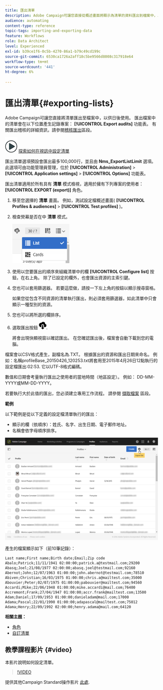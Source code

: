 ```yaml
---
title: 匯出清單
description: Adobe Campaign可讓您直接從概述畫面將顯示為清單的資料匯出到檔案中，以供日後使用。
audience: automating
content-type: reference
topic-tags: importing-and-exporting-data
feature: Workflows
role: Data Architect
level: Experienced
exl-id: b39ce1f6-0c5b-4270-86a1-b79c49cd199c
source-git-commit: 6530ca1726a2aff18c5be9566d8008c317918e64
workflow-type: tm+mt
source-wordcount: '441'
ht-degree: 6%

---
```


# 匯出清單{#exporting-lists}

Adobe Campaign可讓您直接將清單匯出至檔案中，以供日後使用。 匯出檔案中的清單會在以下位置產生記錄專案： **[!UICONTROL Export audits]** 功能表。 有關匯出稽核的詳細資訊，請參閱[稽核匯出](../../administration/using/auditing-export-logs.md)區段。

![](assets/do-not-localize/how-to-video.png) [探索如何在視訊中設定清單](#video)

匯出清單選項預設會匯出最多100,000行，並且由 **Nms_ExportListLimit** 選項。 此選項可由功能管理員管理，位於 **[!UICONTROL Administration]** > **[!UICONTROL Application settings]** > **[!UICONTROL Options]** 功能表。

匯出清單適用於所有具有 **清單** 模式檢視，適用於擁有下列專案的使用者： **[!UICONTROL EXPORT (export)]** 角色。

1. 移至您選擇的 **清單** 畫面。 例如，測試設定檔概述畫面( **[!UICONTROL Profiles & audiences]** > **[!UICONTROL Test profiles]** )。
1. 檢查熒幕是否在中 **清單** 模式。

   ![](assets/export_list_mode_switch.png)

1. 使用以您要匯出的順序來組織清單中的欄 **[!UICONTROL Configure list]** 按鈕，在右上角。 除了已設定的欄外，也會匯出資源的主索引鍵。
1. 您也可以套用篩選器。 若要這麼做，請按一下左上角的按鈕以顯示搜尋窗格。

   如果您從包含不同資源的清單執行匯出，則必須套用篩選器，如此清單中只會顯示一種型別的資源。

1. 您也可以將所選的欄排序。
1. 選取匯出按鈕 ![](assets/exportlistbutton.png).

   將會出現快顯視窗以確認匯出。 在您確認匯出後，檔案會自動下載到您的電腦。

檔案會以CSV格式產生，副檔名為.TXT。 根據匯出的資源和匯出日期來命名。 例如：名稱profileBase_20150426_120253.txt將套用至2015年4月26日12點執行的設定檔匯出:02:53. 它以UTF-8格式編碼。

數值和日期會考量執行匯出之使用者的當地時間（地區設定）。 例如： DD-MM-YYYY或MM-DD-YYYY。

若要執行大於此值的匯出，您必須建立專用工作流程。 請參閱 [擷取檔案](../../automating/using/extract-file.md) 區段。

**範例**

以下範例是從以下定義的設定檔清單執行的匯出：

* 顯示的欄（依順序）：姓氏、名字、出生日期、電子郵件地址。
* 名稱會依字母順序排序。

![](assets/export_list_example1.png)

產生的檔案顯示如下（前10筆記錄）：

```
Last name;First name;Birth date;Email;Zip code
Abalo;Patrick;11/11/1941 02:00:00;patrick.a@testmail.com;29200
Abasq;Joel;21/08/1977 02:00:00;abasq.joel@testmail.com;92160
Abernot;John;12/07/1963 01:00:00;john.abernot@testmail.com;78510
Abiven;Christian;16/03/1975 01:00:00;chris.a@mailtest.com;35000
Abouvier;Peter;02/07/1975 01:00:00;pabouvier@mailtest.com;94560
Accardi;Mike;22/06/1948 01:00:00;mike.accardi@mail.com;76400
Accremont;Frank;27/04/1947 01:00:00;accr.frank@mailtest.com;13500
Adam;Daniel;17/09/1953 01:00:00;danieladam@mail.com;17000
Adama;Pascal;22/01/1990 01:00:00;adapascal@mailtest.com;75012
Adama;Henry;22/09/1992 02:00:00;henry.adama@mail.com;64120
```

**相關主題：**

* [角色](../../administration/using/list-of-roles.md)
* [自訂清單](../../start/using/customizing-lists.md)

## 教學課程影片 {#video}

本影片說明如何設定清單。

>[!VIDEO](https://video.tv.adobe.com/v/25288/?quality=12)

提供其他Campaign Standard操作影片 [此處](https://experienceleague.adobe.com/docs/campaign-standard-learn/tutorials/overview.html?lang=zh-Hant).
